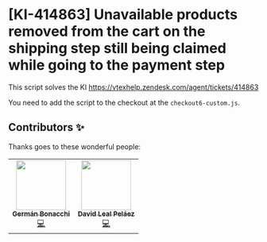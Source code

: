 # [KI-414863] Unavailable products removed from the cart on the shipping step still being claimed while going to the payment step

This script solves the KI https://vtexhelp.zendesk.com/agent/tickets/414863

You need to add the script to the checkout at the `checkout6-custom.js`.

## Contributors ✨

Thanks goes to these wonderful people:

<!-- ALL-CONTRIBUTORS-LIST:START - Do not remove or modify this section -->
<!-- prettier-ignore-start -->
<!-- markdownlint-disable -->
<table>
  <tr>
    <td align="center"><a href="https://github.com/germanBonacchi"><img src="https://avatars.githubusercontent.com/u/55905671?v=4" width="100px;" alt=""/><br /><sub><b>Germán Bonacchi</b></sub></a><br /><a href="https://github.com/vtex-apps/KI-627261/commits?author=germanBonacchi" title="Code">💻</a></td>
    <td align="center"><a href="https://github.com/vtexDavidev"><img src="https://avatars.githubusercontent.com/u/89089657?v=4" width="100px;" alt=""/><br /><sub><b>David Leal Peláez</b></sub></a><br /><a href="https://github.com/vtex-apps/KI-627261/commits?author=vtexDavidev" title="Code">💻</a></td>
    </tr>
</table>
